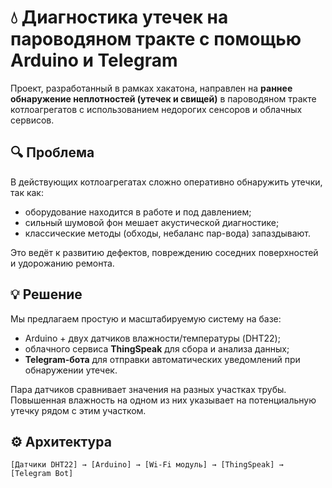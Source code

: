 # 💧 Диагностика утечек на пароводяном тракте с помощью Arduino и Telegram

Проект, разработанный в рамках хакатона, направлен на **раннее обнаружение неплотностей (утечек и свищей)** в пароводяном тракте котлоагрегатов с использованием недорогих сенсоров и облачных сервисов.

## 🔍 Проблема

В действующих котлоагрегатах сложно оперативно обнаружить утечки, так как:
- оборудование находится в работе и под давлением;
- сильный шумовой фон мешает акустической диагностике;
- классические методы (обходы, небаланс пар-вода) запаздывают.

Это ведёт к развитию дефектов, повреждению соседних поверхностей и удорожанию ремонта.

## 💡 Решение

Мы предлагаем простую и масштабируемую систему на базе:
- Arduino + двух датчиков влажности/температуры (DHT22);
- облачного сервиса **ThingSpeak** для сбора и анализа данных;
- **Telegram-бота** для отправки автоматических уведомлений при обнаружении утечек.

Пара датчиков сравнивает значения на разных участках трубы. Повышенная влажность на одном из них указывает на потенциальную утечку рядом с этим участком.

## ⚙️ Архитектура

```plaintext
[Датчики DHT22] → [Arduino] → [Wi-Fi модуль] → [ThingSpeak] → [Telegram Bot]
